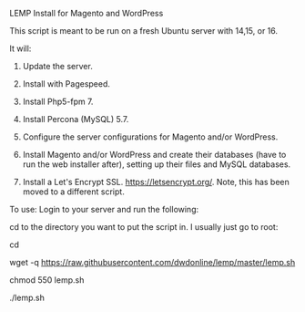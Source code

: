 LEMP Install for Magento and WordPress

This script is meant to be run on a fresh Ubuntu server with 14,15, or 16.

It will:

1. Update the server.

2. Install with Pagespeed.

3. Install Php5-fpm 7.

4. Install Percona (MySQL) 5.7.

5. Configure the server configurations for Magento and/or WordPress.

6. Install Magento and/or WordPress and create their databases (have to run the web installer after), setting up their files and MySQL databases.

7. Install a Let's Encrypt SSL. https://letsencrypt.org/. Note, this has been moved to a different script.



To use:
Login to your server and run the following:

cd to the directory you want to put the script in. I usually just go to root:

cd

wget -q https://raw.githubusercontent.com/dwdonline/lemp/master/lemp.sh

chmod 550 lemp.sh

./lemp.sh
